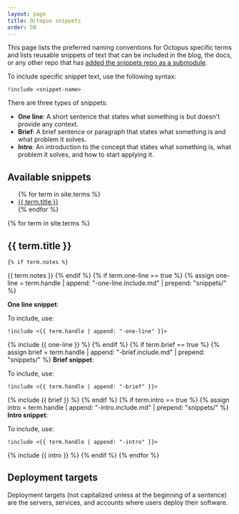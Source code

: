 ```yaml
---
layout: page
title: Octopus snippets
order: 50
---
```


This page lists the preferred naming conventions for Octopus specific terms and lists reusable snippets of text that can be included in the blog, the docs, or any other repo that has [added the snippets repo as a submodule](snippets-submodule.md).

To include specific snippet text, use the following syntax:

```
!include <snippet-name>
```

There are three types of snippets:

- **One line**: A short sentence that states what something is but doesn't provide any context. 
- **Brief**: A brief sentence or paragraph that states what something is and what problem it solves.
- **Intro**: An introduction to the concept that states what something is, what problem it solves, and how to start applying it.

## Available snippets

<ul>
{% for term in site.terms %}
 <li><a href="#{{ term.handle }}">{{ term.title }}</a></li>
{% endfor %}
</ul>

{% for term in site.terms %}
## {{ term.title }}
	{% if term.notes %}
{{ term.notes }}
	{% endif %}
	{% if term.one-line == true %}
		{% assign one-line = term.handle | append: "-one-line.include.md" | prepend: "snippets/" %}

**One line snippet**:

To include, use: 

`!include <{{ term.handle | append: "-one-line" }}>`

{% include {{ one-line }} %}
	{% endif %}
	{% if term.brief == true %}
		{% assign brief = term.handle | append: "-brief.include.md" | prepend: "snippets/" %}
**Brief snippet**:

To include, use: 

`!include <{{ term.handle | append: "-brief" }}>`

{% include {{ brief }} %}
	{% endif %}
	{% if term.intro == true %}
		{% assign intro = term.handle | append: "-intro.include.md" | prepend: "snippets/" %}
**Intro snippet**:

To include, use: 

`!include <{{ term.handle | append: "-intro" }}>`

{% include {{ intro }} %}
	{% endif %}
{% endfor %}
    
## Deployment targets

 Deployment targets (not capitalized unless at the beginning of a sentence) are the servers, services, and accounts where users deploy their software.

